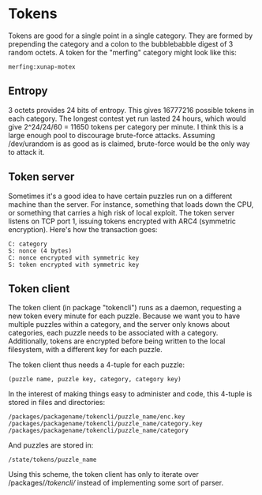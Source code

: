 Tokens
======

Tokens are good for a single point in a single category.  They are
formed by prepending the category and a colon to the bubblebabble digest
of 3 random octets.  A token for the "merfing" category might look like
this:

    merfing:xunap-motex


Entropy
-------

3 octets provides 24 bits of entropy.  This gives 16777216 possible
tokens in each category.  The longest contest yet run lasted 24 hours,
which would give 2^24/24/60 = 11650 tokens per category per minute.  I
think this is a large enough pool to discourage brute-force attacks.
Assuming /dev/urandom is as good as is claimed, brute-force would be the
only way to attack it.


Token server
------------

Sometimes it's a good idea to have certain puzzles run on a different
machine than the server.  For instance, something that loads down the
CPU, or something that carries a high risk of local exploit.  The token
server listens on TCP port 1, issuing tokens encrypted with ARC4
(symmetric encryption).  Here's how the transaction goes:

    C: category
    S: nonce (4 bytes)
    C: nonce encrypted with symmetric key
    S: token encrypted with symmetric key


Token client
------------

The token client (in package "tokencli") runs as a daemon, requesting a
new token every minute for each puzzle.  Because we want you to have
multiple puzzles within a category, and the server only knows about
categories, each puzzle needs to be associated with a category.
Additionally, tokens are encrypted before being written to the local
filesystem, with a different key for each puzzle.

The token client thus needs a 4-tuple for each puzzle:

    (puzzle name, puzzle key, category, category key)

In the interest of making things easy to administer and code, this
4-tuple is stored in files and directories:

    /packages/packagename/tokencli/puzzle_name/enc.key
    /packages/packagename/tokencli/puzzle_name/category.key
    /packages/packagename/tokencli/puzzle_name/category

And puzzles are stored in:

    /state/tokens/puzzle_name

Using this scheme, the token client has only to iterate over
/packages/*/tokencli/* instead of implementing some sort of parser.
